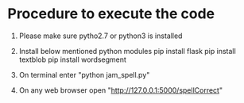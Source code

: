 Procedure to execute the code
============================

1. Please make sure pytho2.7 or python3 is installed

2. Install below mentioned python modules
	pip install flask
	pip install textblob
	pip install wordsegment

3. On terminal enter "python jam_spell.py"

4. On any web browser open "http://127.0.0.1:5000/spellCorrect"
